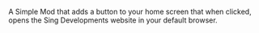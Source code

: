 A Simple Mod that adds a button to your home screen that when clicked, opens the Sing Developments website in your default browser.